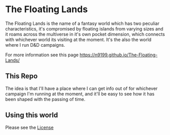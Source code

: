 # The Floating Lands
The Floating Lands is the name of a fantasy world which has two peculiar characteristics, it's compromised by floating islands from varying sizes and it roams across the multiverse in it's own pocket dimension, which connects with whichever world its visiting at the moment. It's the also the world where I run D&D campaigns.

For more information see this page <https://n9199.github.io/The-Floating-Lands/>

## This Repo
The idea is that I'll have a place where I can get info out of for whichever campaign I'm running at the moment, and it'll be easy to see how it has been shaped with the passing of time.

## Using this world
Please see the [License](LICENSE)